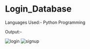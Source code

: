 # Login_Database

Languages Used:- Python Programming

Output:-

![login](https://user-images.githubusercontent.com/103900450/223927450-054bb76a-6aec-4a5d-8d8e-e794f5b87def.jpg)
![signup](https://user-images.githubusercontent.com/103900450/223927474-9f1826be-b642-4cd3-abdd-d3860a262934.jpg)
